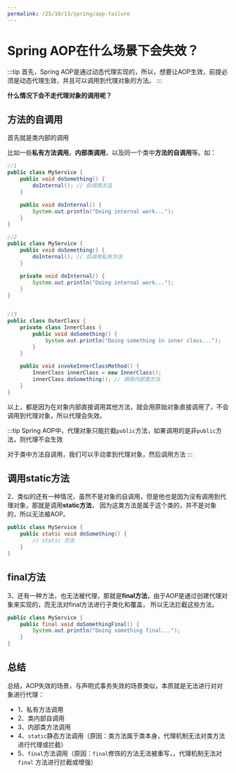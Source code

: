 ```yaml
---
permalink: /25/10/13/spring/aop-failure
---
```


# Spring AOP在什么场景下会失效？

:::tip
首先，Spring AOP是通过动态代理实现的，所以，想要让AOP生效，前提必须是动态代理生效，并且可以调用到代理对象的方法。
:::

**什么情况下会不走代理对象的调用呢？**

## 方法的自调用

首先就是类内部的调用

比如一些**私有方法调用**，**内部类调用**，以及同一个类中**方法的自调用**等。如：

```java
//1
public class MyService {
    public void doSomething() {
        doInternal(); // 自调用方法
    }

    public void doInternal() {
        System.out.println("Doing internal work...");
    }
}

//2
public class MyService {
    public void doSomething() {
        doInternal(); // 自调用私有方法
    }

    private void doInternal() {
        System.out.println("Doing internal work...");
    }
}


//3
public class OuterClass {
    private class InnerClass {
        public void doSomething() {
            System.out.println("Doing something in inner class...");
        }
    }

    public void invokeInnerClassMethod() {
        InnerClass innerClass = new InnerClass();
        innerClass.doSomething(); // 调用内部类方法
    }
}
```

以上，都是因为在对象内部直接调用其他方法，就会用原始对象直接调用了，不会调用到代理对象，所以代理会失效。

:::tip
Spring AOP中，代理对象只能拦截`public`方法，如果调用的是非`public`方法，则代理不会生效

对于类中方法自调用，我们可以手动拿到代理对象，然后调用方法
:::

## 调用static方法

2、类似的还有一种情况，虽然不是对象的自调用，但是他也是因为没有调用到代理对象，那就是调用**static方法**，
因为这类方法是属于这个类的，并不是对象的，所以无法被AOP。

```java
public class MyService {
    public static void doSomething() {
        // static 方法
    }
}
```

## final方法

3、还有一种方法，也无法被代理，那就是**final方法**，由于AOP是通过创建代理对象来实现的，而无法对final方法进行子类化和覆盖，
所以无法拦截这些方法。

```java
public class MyService {
    public final void doSomethingFinal() {
        System.out.println("Doing something final...");
    }
}
```

## 总结

总结，AOP失效的场景，与声明式事务失效的场景类似，本质就是无法进行对对象进行代理：

- 1、私有方法调用
- 2、类内部自调用
- 3、内部类方法调用
- 4、`static`静态方法调用（原因：类方法属于类本身，代理机制无法对类方法进行代理或拦截）
- 5、`final`方法调用（原因：`final`修饰的方法无法被重写，，代理机制无法对 `final` 方法进行拦截或增强）



